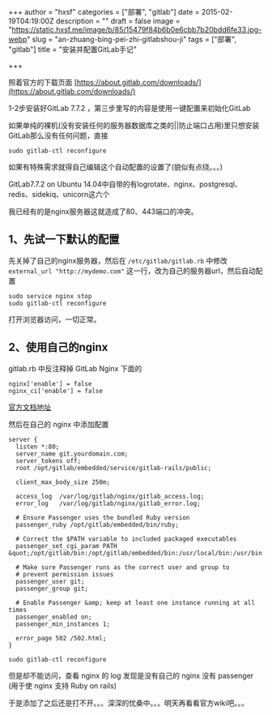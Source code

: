 +++
author = "hxsf"
categories = ["部署", "gitlab"]
date = 2015-02-19T04:19:00Z
description = ""
draft = false
image = "https://static.hxsf.me/image/b/85/15479f84b6b0e6cbb7b20bdd6fe33.jpg-webp"
slug = "an-zhuang-bing-pei-zhi-gitlabshou-ji"
tags = ["部署", "gitlab"]
title = "安装并配置GitLab手记"

+++


照着官方的下载页面 [https://about.gitlab.com/downloads/](https://about.gitlab.com/downloads/)

1-2步安装好GitLab 7.7.2 ，第三步里写的内容是使用一键配置来初始化GitLab

如果单纯的裸机(没有安装任何的服务器数据库之类的||防止端口占用)里只想安装GitLab那么没有任何问题，直接

```
sudo gitlab-ctl reconfigure
```

如果有特殊需求就得自己编辑这个自动配置的设置了(貌似有点绕。。。)

GitLab7.7.2 on Ubuntu 14.04中自带的有logrotate、nginx、postgresql、redis、sidekiq、unicorn这六个

我已经有的是nginx服务器这就造成了80、443端口的冲突。

## 1、先试一下默认的配置

先关掉了自己的nginx服务器，然后在 `/etc/gitlab/gitlab.rb` 中修改 `external_url "http://mydemo.com"` 这一行，改为自己的服务器url，然后自动配置

```
sudo service nginx stop
sudo gitlab-ctl reconfigure
```

打开浏览器访问，一切正常。

## 2、使用自己的nginx

gitlab.rb 中反注释掉 GitLab Nginx 下面的

```
nginx['enable'] = false
nginx_ci['enable'] = false
```

[官方文档地址](https://gitlab.com/gitlab-org/omnibus-gitlab/tree/629def0a7a26e7c2326566f0758d4a27857b52a3/doc/settings/nginx.md)

然后在自己的 nginx 中添加配置

```
server {
  listen *:80;
  server_name git.yourdomain.com;
  server_tokens off;
  root /opt/gitlab/embedded/service/gitlab-rails/public;

  client_max_body_size 250m;

  access_log  /var/log/gitlab/nginx/gitlab_access.log;
  error_log   /var/log/gitlab/nginx/gitlab_error.log;

  # Ensure Passenger uses the bundled Ruby version
  passenger_ruby /opt/gitlab/embedded/bin/ruby;

  # Correct the $PATH variable to included packaged executables
  passenger_set_cgi_param PATH &quot;/opt/gitlab/bin:/opt/gitlab/embedded/bin:/usr/local/bin:/usr/bin:/bin&quot;;

  # Make sure Passenger runs as the correct user and group to
  # prevent permission issues
  passenger_user git;
  passenger_group git;

  # Enable Passenger &amp; keep at least one instance running at all times
  passenger_enabled on;
  passenger_min_instances 1;

  error_page 502 /502.html;
}
```

```
sudo gitlab-ctl reconfigure
```

但是却不能访问，查看 nginx 的 log 发现是没有自己的 nginx 没有 passenger (用于使 nginx 支持 Ruby on rails)

于是添加了之后还是打不开。。。深深的忧桑中。。。明天再看看官方wiki吧。。。

